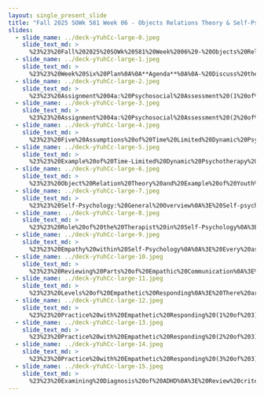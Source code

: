 ```yaml
---
layout: single_present_slide
title: "Fall 2025 SOWk 581 Week 06 - Objects Relations Theory & Self-Psychology"
slides:
  - slide_name: ../deck-yYuhCc-large-0.jpeg
    slide_text_md: >
      %23%23%20Fall%202025%20SOWk%20581%20Week%2006%20-%20Objects%20Relations%20Theory%20%26%20Self-psychology%0A%0Atitle:%20Fall%202025%20SOWk%20581%20Week%2006%20-%20Objects%20Relations%20Theory%20%26%20Self-Psychology%0Adate:%202025-10-03%2000:31:01%0Alocation:%20Heritage%20University%0Atags:%0A%20%20-%20Heritage%20University%0A%20%20-%20MSW%20Program%0A%20%20-%20SOWK%20581%0Apresentation_video:%20%3E%0A%20%20%22%22%0Adescription:%20%3E%0A%0AWeek%20six%20is%20a%20synchronous%20class%20week,%20with%20an%20in-person%20session%20on%20Saturday%20(10/04).%20Having%20spent%20time%20in%20class%20examining%20the%20theoretical%20basis%20of%20an%20integrated%20approach%20to%20clinical%20practice,%20the%20assessment%20process,%20biopsychosocial%20assessments,%20the%20DSM-5-TR,%20and%20multicultural%20practice,%20we%20will%20now%20focus%20on%20specific%20practice%20implementations%20within%20the%20integrated%20approach.%20I%20do%20have%20an%20activity%20where%20we%20will%20be%20reviewing%20the%20DSM,%20and%20I%20would%20like%20you%20to%20bring%20your%20copy%20with%20you%20to%20class.%20This%20week's%20readings%20include%20two%20chapters%20from%20Cooper%20and%20Granucci's%20Lesser%20(2022)%20work,%20which%20presents%20two%20relational%20psychodynamic%20models:%20object%20relations%20theory%20and%20self-psychology.%20The%20agenda%20for%20the%20in-class%20session%20includes:%0A%0A-%20Discuss%20the%20psychosocial%20assessment%20assignment%0A-%20Examples%20of%20understanding%20and%20applying%20object%20relation%20theory%20to%20a%20client%0A-%20Reviewing%20components%20of%20self-psychology%0A-%20Empathetic%20responding%20practice%0A-%20Examining%20the%20diagnosis%20of%20ADHD%0A%0AThe%20Learning%20Objectives%20this%20Week%20include:%0A%0A-%20Explain%20key%20concepts%20of%20object%20relations%20theory%20and%20self-psychology%20and%20apply%20them%20to%20client%20case%20examples.%0A-%20Describe%20the%20therapeutic%20role%20of%20the%20clinician%20in%20relational%20psychodynamic%20approaches%0A-%20Demonstrate%20empathic%20communication%20through%20structured%20practice%20with%20case%20vignettes.%0A-%20Critically%20evaluate%20the%20diagnostic%20criteria%20for%20ADHD%20through%20the%20lens%20of%20self-psychology,%20with%20attention%20to%20the%20child's%20self-experience.%0A-%20Explain%20key%20concepts%20of%20object%20relations%20theory%20and%20self-psychology%20and%20apply%20them%20to%20client%20case%20examples.%0A-%20Describe%20the%20therapeutic%20role%20of%20the%20clinician%20in%20relational%20psychodynamic%20approaches%0A-%20Demonstrate%20empathic%20communication%20through%20structured%20practice%20with%20case%20vignettes.%0A-%20Critically%20evaluate%20the%20diagnostic%20criteria%20for%20ADHD%20through%20the%20lens%20of%20self-psychology,%20with%20attention%20to%20the%20child's%20self-experience.%0A%0A%0A%0A
  - slide_name: ../deck-yYuhCc-large-1.jpeg
    slide_text_md: >
      %23%23%20Week%20Six%20Plan%0A%0A**Agenda**%0A%0A-%20Discuss%20the%20psychosocial%20assessment%20assignment%0A-%20Examples%20of%20understanding%20and%20applying%20object%20relation%20theory%20to%20a%20client%0A-%20Reviewing%20components%20of%20self-psychology%0A-%20Empathetic%20responding%20practice%0A-%20Examining%20the%20diagnosis%20of%20ADHD%0A%0A**Learning%20Objectives**%0A%0A-%20Explain%20key%20concepts%20of%20object%20relations%20theory%20and%20self-psychology%20and%20apply%20them%20to%20client%20case%20examples.%0A-%20Describe%20the%20therapeutic%20role%20of%20the%20clinician%20in%20relational%20psychodynamic%20approaches%0A-%20Demonstrate%20empathic%20communication%20through%20structured%20practice%20with%20case%20vignettes.%0A-%20Critically%20evaluate%20the%20diagnostic%20criteria%20for%20ADHD%20through%20the%20lens%20of%20self-psychology,%20with%20attention%20to%20the%20child's%20self-experience.%0A%0A
  - slide_name: ../deck-yYuhCc-large-2.jpeg
    slide_text_md: >
      %23%23%20Assignment%2004a:%20Psychosocial%20Assessment%20(1%20of%202)%20Assignment%0A%0A%5BWhole%20Group%20Activity%5D%20Review%20the%20assignment%0A%0A**Meta**:%20%20_Points_%20100%20pts%20(20%25%20of%20final%20grade);%20_Deadline_%20Monday%2010/20/25%20at%2008:00%20AM;%20_Completion_%20via%20Anthology%20accessible%20through%20MyHeritage%20Assignments;%20_Locations_%20%5BAssignments%20Submission%20for%20Anthology%20Portfolio%5D(https://myheritage.heritage.edu/ICS/Academics/SOWK/SOWK_581/2526_FA-SOWK_581-0/Assignments.jnz%3Fportlet%3DCoursework%26screen%3DAssignmentDetailView%26screenType%3Dchange%26id%3D08a246fd-d0c4-4596-a872-a8b9844ea3a0)%20and%20%5BAssignment%20Description%20and%20Rubric%5D(https://myheritage.heritage.edu/ICS/Portlets/ICS/Portlet.Resources/ViewHandler.ashx%3Fid%3D0c661af5-c682-42c5-9200-52a10062b124)%0A%0A**Purpose**:%20Assessment%20is%20a%20key%20aspect%20of%20direct%20practice,%20and%20a%20social%20worker's%20ability%20to%20effectively%20engage%20with%20a%20client%20is%20vital%20to%20completing%20a%20meaningful%20assessment.%20Psychosocial%20assessments%20are%20a%20common%20tool%20and%20provide%20a%20framework%20for%20evaluating%20cultural%20factors.%0A%0A**Task**:%20The%20psychosocial%20assessment%20is%20a%20key%20assignment%20for%20SOWK%20581.%20Students%20will%20demonstrate%20their%20competency%20in%20engagement.%20Heritage's%20MSW%20Program%20includes%20two%20practice%20behaviors%20in%20assessing%20engagement.%20The%20first%20involves%20evaluating%20cultural%20factors,%20and%20the%20second%20consists%20of%20using%20culturally%20responsive%20engagement%20methods.%20%0A%0AFor%20this%20assignment,%20students%20will%20conduct%20a%20psychosocial%20assessment%20with%20a%20client%20they%20are%20using%20in%20their%20case%20study.%20The%20final%20product%20will%20have%20two%20broad%20components.%20The%20majority%20of%20the%20content%20will%20be%20the%20actual%20evaluation%20documentation.%20Cooper%20and%20Granucci%20Lesser%20(2022)%20include%20a%20discussion%20regarding%20the%20implementation%20of%20psychosocial%20assessment.%20Students%20will%20develop%20their%20own%20form%20but%20will%20follow%20the%20headings%20listed%20in%20chapter%20three%20(e.g.,%20Identifying%20Information,%20Referral%20Source,%20Presenting%20Problem,%20cultural/spirituality,%20etc.).%20Students%20can%20use%20the%20same%20chapter's%20section,%20%22The%20Case%20of%20Vincent,%22%20as%20an%20exemplar.%20This%20psychosocial%20assessment%20is%20related%20to%20the%20case%20study%20assignment.%20The%20documentation%20will%20be%20based%20on%20your%20interview%20with%20a%20client%20at%20your%20practicum%20placement.%20The%20second%20component%20is%20a%20section%20at%20the%20end%20reflecting%20on%20the%20experience%20of%20assessing%20the%20client%20and%20how%20you%20built%20meaningful%20engagement%20and%20used%20culturally%20responsive%20methods.%20The%20assessment%20should%20include%20evaluating%20those%20cultural%20factors%20at%20all%20levels%20of%20interaction%20(e.g.,%20individual,%20family,%20groups,%20organizations,%20and%20communities).%0A%0A**Success**:%20%20Students%20will%20be%20assessed%20using%20the%20_Psychosocial%20Assessment%20and%20Competency%206%20Rubric_.%20A%20successful%20assessment%20will%20follow%20documentation%20best%20practices,%20gathering%20comprehensive%20data%20about%20the%20client's%20needs,%20demonstrating%20alignment%20throughout%20the%20assessment,%20and%20following%20the%20assignment%20description.%20Students%20also%20need%20to%20demonstrate%20competency%20in%20evaluating%20cultural%20factors%20and%20using%20culturally%20responsive%20engagement%20strategies.%0A%0A
  - slide_name: ../deck-yYuhCc-large-3.jpeg
    slide_text_md: >
      %23%23%20Assignment%2004a:%20Psychosocial%20Assessment%20(2%20of%202)%20Rubric%0A%0A%5BWhole%20Group%20Activity%5D%20Review%20highly%20developed%20on%20the%20rubric%0A%0AAppendix%20A:%20Psychosocial%20Assessment%20and%20Competency%206%20Practice%20Behavior%20Rubric%0A%0AThe%20_Psychosocial%20Assessment%20and%20Competency%20Six%20Rubric_%20is%20used%20to%20evaluate%20the%20psychosocial%20assessment%20that%20students%20complete%20in%20SOWK%20581.%20It%20serves%20two%20parts.%20First,%20it%20evaluates%20Heritage%20University's%20Specialized%20Practice%20behavior%20for%20engaging%20with%20clients,%20specifically%20assessing%20cultural%20factors%20to%20develop%20engagement%20and%20the%20use%20of%20culturally%20responsive%20engagement.%20Second,%20it%20assesses%20the%20assignment%20by%20examining%20whether%20best%20practices%20are%20followed%20for%20documentation,%20the%20evaluation%20is%20comprehensive,%20if%20there%20is%20alignment%20throughout%20the%20evaluation,%20and%20if%20the%20assignment%20tasks%20are%20followed.%0A%0A%0A**Competency%206:%20Engage%20with%20Individuals,%20Families,%20Groups,%20Organizations,%20and/or%20Communities.**%0A%0Aa.%20Evaluate%20cultural%20factors%20which%20build%20meaningful%20engagement%20with%20diverse%20client%20populations.%0Ab.%20Utilize%20a%20variety%20of%20culturally%20responsive%20engagement%20methods%20to%20promote%20healing%20and%20wellbeing.%0A%0A%7C%20Description%20%7C%20Initial%20%7C%20Emerging%20%7C%20Developed%20%7C%20Highly%20Developed%20%7C%0A%7C---%7C---%7C---%7C---%7C---%7C%0A%7C%20Evaluating%20cultural%20factors%20to%20develop%20engagement%20%7C%20There%20is%20little%20to%20no%20reflection%20on%20cultural%20factors%20and%20no%20apparent%20connection%20to%20building%20engagement%20with%20diverse%20client%20populations.%20Context%20is%20generally%20ignored.%20%7C%20The%20reflection%20makes%20a%20minimal%20attempt%20to%20discuss%20cultural%20factors%20and%20their%20implications%20for%20working%20with%20diverse%20clients.%20Some%20essential%20contextual%20factors%20are%20missing%20or%20underdeveloped.%20%7C%20The%20reflection%20discusses%20cultural%20factors,%20but%20connections%20to%20working%20with%20diverse%20client%20populations%20or%20building%20engagement%20may%20lack%20depth%20or%20clarity.%20Contexts%20are%20mentioned%20but%20not%20fully%20explored.%20%7C%20The%20reflection%20includes%20a%20clear,%20understandable%20discussion%20of%20how%20cultural%20factors%20were%20evaluated.%20It%20connects%20the%20evaluation%20to%20the%20implications%20of%20working%20with%20diverse%20client%20populations%20and%20details%20how%20engagement%20was%20built.%20Contextual%20factors%20such%20as%20family,%20groups,%20organizations,%20and%20communities%20are%20fully%20explored.%20%7C%0A%7C%20Using%20culturally%20responsive%20engagement%20%7C%20The%20reflection%20lacks%20a%20straightforward%20and%20precise%20application%20of%20culturally%20responsive%20methods.%20%7C%20There%20is%20minimal%20evidence%20that%20the%20student%20tailored%20their%20interventions%20to%20promote%20healing%20and%20well-being,%20and%20any%20attempts%20to%20do%20so%20lack%20depth%20or%20clarity.%20The%20reflection%20provides%20little%20consideration%20of%20multiple%20levels%20of%20interaction%20(e.g.,%20individual,%20family,%20groups,%20organizations,%20and%20communities).%20%7C%20The%20reflection%20describes%20using%20culturally%20responsive%20methods%20but%20may%20lack%20specific%20examples%20or%20depth.%20The%20student%20may%20have%20tailored%20their%20interventions%20but%20have%20not%20clearly%20articulated%20them.%20The%20student%20did%20not%20fully%20consider%20multiple%20levels%20of%20interaction%20(e.g.,%20individual,%20family,%20groups,%20organizations,%20and%20communities).%20%7C%20The%20reflection%20comprehensively%20describes%20how%20they%20engaged%20in%20culturally%20responsive%20methods.%20At%20least%20three%20examples%20of%20how%20you%20tailored%20your%20practice%20to%20promote%20healing%20and%20well-being.%20The%20reflection%20highlights%20the%20student's%20ability%20to%20modify%20and%20tailor%20interventions%20at%20multiple%20levels%20(e.g.,%20individual,%20family,%20groups,%20and%20organizations)%20to%20ensure%20the%20client's%20dignity%20and%20empowerment%20throughout%20the%20process.%7C%0A%0A**General%20Components%20of%20the%20Psychosocial%20Evaluation**%0A%0A%7C%20Description%20%7C%20Initial%20%7C%20Emerging%20%7C%20Developed%20%7C%20Highly%20Developed%20%7C%0A%7C---%7C---%7C---%7C---%7C---%7C%0A%7C%20Documentation%20follows%20best%20practices%20%7C%20The%20psychosocial%20evaluation%20does%20not%20follow%20the%20general%20norms%20for%20clinical%20documentation,%20and%20the%20documentation%20contains%20many%20major%20problems.%20%7C%20The%20psychosocial%20evaluation%20generally%20follows%20the%20norms%20for%20clinical%20documentation%20but%20has%20some%20more%20significant%20errors%20or%20problems%20found%20in%20the%20documentation.%20%7C%20The%20psychosocial%20evaluation%20generally%20follows%20the%20norms%20for%20clinical%20documentation%20but%20has%20a%20couple%20of%20areas%20with%20more%20minor%20errors%20or%20problems.%20%7C%20The%20psychosocial%20evaluation%20follows%20general%20norms%20for%20clinical%20documentation%20in%20how%20it%20is%20written.%20Examples%20include%20using%20professional%20and%20neutral%20language,%20writing%20with%20clarity%20and%20precision,%20balanced%20use%20of%20subjective%20and%20objective%20information%20with%20clear%20distinctions,%20use%20of%20client-centered%20language,%20%20and%20a%20cogent%20organizational%20style.%20%7C%0A%7C%20The%20evaluation%20will%20be%20comprehensive%20gathering%20the%20necessary%20information%20about%20client%20needs%20%7C%20The%20psychosocial%20assessment%20greatly%20lacks%20the%20information%20needed%20for%20a%20comprehensive%20psychosocial%20evaluation.%20%7C%20The%20psychosocial%20assessment%20is%20missing%20one%20or%20two%20of%20the%20required%20sections%20to%20provide%20a%20comprehensive%20evaluation.%20Many%20of%20the%20sections%20seem%20underdescribed%20and%20appear%20to%20be%20missing%20relevant%20information%20that%20should%20have%20been%20gathered.%20%7C%20The%20psychosocial%20assessment%20gathers%20information%20about%20the%20client's%20needs%20in%20all%20required%20areas.%20One%20or%20two%20sections%20are%20underdeveloped%20and%20appear%20to%20be%20missing%20relevant%20information.%20%7C%20The%20information%20gathered%20in%20the%20psychosocial%20evaluation%20will%20provide%20a%20comprehensive%20overview%20of%20the%20client's%20needs.%20It%20will%20include%20information%20collected%20related%20to%20identifying%20information,%20referral%20source,%20presenting%20problem,%20developmental%20assessment,%20family%20background,%20personal%20history,%20medical%20history,%20educational/learning%20history,%20social%20class,%20cultural%20history,%20religion/spiritual,%20mental%20status%20and%20current%20functioning,%20summary,%20recommendations,%20and%20intersection%20client/worker%20relationship.%20%7C%0A%7C%20The%20evaluation%20contains%20alignment%20and%20develops%20a%20deep%20understanding%20of%20the%20client%20%7C%20There%20is%20a%20lack%20of%20alignment%20between%20what%20is%20presented%20in%20the%20client's%20history/presenting%20problem%20and%20the%20interpretations%20and%20recommendations%20made%20in%20the%20assessment.%20%7C%20The%20assessment%20has%20more%20significant%20problems%20with%20alignment%20between%20the%20client's%20history/presenting%20problem%20and%20the%20interpretations%20and%20recommendations%20made%20in%20the%20evaluation.%20%7C%20The%20assessment%20generally%20aligns%20with%20the%20description%20of%20the%20client's%20history/presenting%20problem%20and%20the%20clinician's%20interpretations%20and%20recommendations.%20There%20are%20some%20minor%20discrepancies,%20where%20it%20appears%20the%20information%20was%20not%20collected%20or%20was%20unnoticed%20by%20the%20writer.%20%7C%20The%20assessment%20develops%20a%20complete%20picture%20of%20the%20client.%20The%20information%20gathered%20about%20the%20client's%20history/presenting%20problem%20sections%20connects%20to%20the%20social%20worker's%20interpretations%20and%20recommendations%20(e.g.,%20mental%20status,%20summary,%20and%20recommendations).%20Any%20significant%20discrepancies%20are%20discussed.%20%7C%0A%7C%20Following%20Assignment%20%7C%20The%20case%20study%20does%20not%20follow%20the%20assignment%20description%20and%20requirements.%20%7C%20The%20case%20study%20somewhat%20follows%20the%20assignment%20description,%20but%20significant%20errors%20exist.%20%7C%20The%20case%20study%20follows%20the%20assignment%20description%20and%20requirements%20but%20has%20minor%20errors.%20%7C%20The%20case%20study%20closely%20follows%20the%20assignment%20description%20and%20requirements.%20%7C%0A%0A
  - slide_name: ../deck-yYuhCc-large-4.jpeg
    slide_text_md: >
      %23%23%20Five%20Assumptions%20of%20Time%20Limited%20Dynamic%20Psychotherapy%0A%3E%20There%20are%20five%20basic%20assumptions%20in%20time%20limited%20dynamic%20psychotherapy%20%0A%0A1.%20**Maladaptive%20relationship%20patterns%20are%20learned%20in%20the%20past**:%20Relationships%20with%20early%20caregivers%20will%20become%20organized%20and%20both%20affectively%20and%20cognitively%20encoded%20as%20interpersonal%20schemas%20through%20which%20the%20child,%20and%20later%20the%20adult,%20filters%20the%20world.%20(Examples%20of%20multigenerational%20gang%20involvement,%20parents%20anxiety%20transfering%20to%20child,%20etc.)%0A2.%20**Such%20maladaptive%20patterns%20are%20maintained%20in%20the%20present**:%20Although%20a%20dysfunctional%20interactional%20style%20is%20learned%20in%20childhood,%20it%20must%20be%20supported%20in%20the%20adult's%20current%20life%20for%20the%20interpersonal%20difficulties%20to%20continue.%20(There%20is%20something%20keeping%20going,%20enabling,%20homeostasis,%20etc.)%0A3.%20**Dysfunctional%20relationship%20patterns%20are%20re-enacted%20in%20vivo%20in%20therapy**:%20The%20patient%20interacts%20with%20the%20therapist%20in%20the%20same%20dysfunctional%20way%20that%20characterizes%20her%20interactions%20with%20others%20in%20her%20life%20and%20tries%20to%20enlist%20the%20therapist%20to%20play%20a%20complementary%20role.%20(This%20becomes%20a%20place%20to%20address%20and%20bring%20up%20maladaptive%20patters)%0A4.%20**The%20therapeutic%20relationship%20has%20a%20dyadic%20quality**:%20The%20relational-interactionist%20position%20of%20TLDP%20is%20that%20the%20therapist%20will%20experience%20an%20%22interpersonal%20countertransference%22%20that%20involves%20her%20acting%20in%20a%20way%20that%20the%20patient%20expects.%20The%20therapist%20must%20recognize%20this%20replication%20of%20the%20patient's%20earlier%20dysfunctional%20relational%20pattern%20and%20use%20this%20information%20to%20change%20the%20nature%20of%20the%20interaction%20in%20a%20more%20positive%20way.%0A5.%20**The%20TLDP%20focus%20is%20on%20the%20child%20problematic%20relationship%20pattern**:%20The%20emphasis%20in%20TLDP%20is%20on%20assessing%20and%20intervening%20in%20the%20patient's%20most%20pervasive%20and%20problematic%20style%20of%20relating.%0A%0A(Cooper%20%26%20Granucci%20Lesser,%202022)%0A%0A
  - slide_name: ../deck-yYuhCc-large-5.jpeg
    slide_text_md: >
      %23%23%20Example%20of%20Time-Limited%20Dynamic%20Psychotherapy%20(TLDP)%0A%0A%5BWhole%20Group%20Activity%5D%20Time-Limited%20Dynamic%20Psychotherapy%20(TLDP)%20with%20Hanna%20Levenson%20Video%0A%0A-%20What%20do%20you%20see%20in%20this%20video%0A-%20What%20connections%20can%20you%20make%20to%20the%20reading%20regarding%20relational%20psychodynamic%20model%0A%0A%3Cdiv%20style%3D%22text-align:%20center%22%20markdown%3D%221%22%3E%0AReference%0A%3C/div%3E%0A%3Cdiv%20style%3D%22margin:%200%200%200%202em;%20text-indent:%20-2em;%22%20markdown%3D%221%22%3E%0A%0APsychotherapyNet%20(May%206,%202009)%20_(Time-limited%20dynamic%20psychotherapy%20(TLDP)%20with%20Hanna%20Levenson%20video_%20%5BVideo%5D.%20YouTube.%20%3Chttps://youtu.be/yTHM2o3dvao%3E%0A%0A%3C/div%3E%0A%0A
  - slide_name: ../deck-yYuhCc-large-6.jpeg
    slide_text_md: >
      %23%23%20Object%20Relation%20Theory%20and%20Example%20of%20Youth%20M%0A%3E%20I%20like%20to%20go%20through%20some%20of%20the%20aspects%20of%20object%20relation%20theory%20related%20to%20a%20youth%20I%20had%20previous%20worked%20with%20(ML-41901).%0A%0AAs%20I%20read%20the%20case%20of%20Jane%20and%20her%20case%20using%20the%20present%20to%20transcend%20the%20past:%0A%0AClient%20info%0A%0A-%20When%20I%20started%20working%20with,%20wa%20a%20a%207%20yo%20AA%20youth%20in%20foster%20care%20w/%20grandparents%0A-%20Placed%20in%20our%20behavioral%20classroom%0A%0AHistory%20of%20presenting%20problem%0A%0A-%20Dxs%20of%20Reactive%20Attachment%20Disorder,%20ADHD,%20PTSD,%20Depression,%20and%20Anxiety%0A-%20Problems%20with%20refusal,%20physically%20acting%20out,%20eloping,%20and%20theft%0A%0AI%20have%20a%20bowl%20of%20fruit,%20because%20I%20distinctively%20remember%20being%20in%20a%20large%20WISe%20meeting%20spent%20talking%20about%20food%20hording%20(all%20of%20the%20people%20present,%20educating/problem%20solving)%0A%0AWhen%20we%20look%20at%20his%20**Expecationstions%20of%20Others%20Reactions**%20and%20**Acts%20of%20of%20Others%20Towards%20Self**%0A%0A-%20So%20many%20of%20his%20actions%20could%20be%20traced%20back%20to%20his%20past,%20removal,%20being%20based%20on%20history%0A%0AHe%20very%20clearly%20internalized%20(e.g.,%20**acts%20of%20the%20self%20toward%20the%20self**)%20his%20need%20to%20hide%20and%20horde%20food,%20to%20not%20feel%20smart%20enough%20in%20school,%20that%20people%20would%20take%20from%20him%20and%20so%20he%20should%20take%20from%20them%20first.%0A%0AGoals%20we%20had%20included%20teaching%20to%20idneifyi%20his%20triggers%20and%20learn%20about%20the%20cycle%20of%20emotional%20regulation.%0A%0A%0A%0A
  - slide_name: ../deck-yYuhCc-large-7.jpeg
    slide_text_md: >
      %23%23%20Self-Psychology:%20General%20Overview%0A%3E%20Self-psychology%20can%20be%20understood%20within%20the%20conceptual%20frame%20of%20developmental%20psychology%20%20with%20links%20to%20attachment;%20mentalization%20(the%20growth%20of%20a%20child's%20capacity%20to%20understand%20interpersonal%20behavior%20in%20terms%20of%20mental%20states)%0A%0A-%20**The%20Self**:%20The%20self%20is%20considered%20the%20core%20of%20an%20individual's%20personality,%20encompassing%20one's%20sense%20of%20identity,%20coherence,%20and%20continuity.%0A-%20**Selfobject%20Needs**:%20Selfobjects%20are%20people%20or%20things%20that%20fulfill%20essential%20psychological%20functions%20for%20the%20self,%20helping%20maintain%20its%20cohesion%20and%20vitality.%0A%0A%09*%20**Mirroring**:%20The%20need%20to%20have%20one's%20abilities%20and%20accomplishments%20recognized%20and%20affirmed%20by%20others.%20This%20validation%20fosters%20self-esteem%20and%20confidence.%0A%09*%20**Idealization**:%20The%20need%20to%20look%20up%20to%20significant%20others%20(parents,%20mentors)%20for%20strength%20and%20guidance.%20Idealizing%20others%20helps%20individuals%20internalize%20values%20and%20standards.%0A%09*%20**Twinship%20(Alter%20Ego)**:%20The%20need%20to%20feel%20a%20sense%20of%20likeness%20or%20belonging%20with%20others.%20This%20connection%20fosters%20a%20sense%20of%20community%20and%20acceptance.%0A%0A(Cooper%20%26%20Granucci%20Lesser,%202022)%0A%0A%0A
  - slide_name: ../deck-yYuhCc-large-8.jpeg
    slide_text_md: >
      %23%23%20Role%20of%20the%20Therapist%20in%20Self-Psychology%0A%3E%20In%20self-psychology,%20The%20patient's%20experiences%20of%20the%20therapist%20were%20then%20felt%20to%20be%20distortions%20based%20on%20projections%20that%20the%20therapist%20interpreted...%20we%20become%20integral%20to%20the%20change%20process%20with%20the%20client%20through%20our%20relationship%20and%20connection.%20In%20this%20model,%20sometimes%20it%20will%20look%20like:%0A%0A-%20Patient's%20feelings%20are%20viewed%20as%20being%20determined%20by%20past%20experience%20and%20the%20relationship%20with%20the%20therapist%20in%20the%20present%0A-%20Kohut%20suggested%20that%20patients%20come%20to%20therapy%20to%20learn%20to%20self-sooth,%20self-comfort%20and%20self-empathize;%20these%20capabilities%20are%20initially%20provided%20by%20the%20therapist%20as%20the%20self-object%0A-%20Optimal%20frustration:%20minor%20experiences%20of%20the%20therapist's%20empathic%20failures%0A-%20Optimal%20frustration%20experiences%20help%20the%20patient%20learn%20to%20tolerate%20frustration%20and%20cope%20with%20ungratified%20needs%0A-%20Optimal%20frustration%20has%20been%20reframed%20to%20%22optimal%20responsiveness,%22%20which%20stresses%20empathic%20understanding%20as%20fundamental%20to%20the%20therapeutic%20process%0A%0A(Cooper%20%26%20Granucci%20Lesser,%202022)%0A%0A
  - slide_name: ../deck-yYuhCc-large-9.jpeg
    slide_text_md: >
      %23%23%20Empathy%20within%20Self-Psychology%0A%0A%3E%20Every%20aspect%20of%20self-psychology%20as%20a%20therapeutic%20approach%20%20is%20framed%20within%20the%20context%20of%20empathy%0A%0A(Cooper%20%26%20Granucci%20Lesser,%202022)%0A%0A
  - slide_name: ../deck-yYuhCc-large-10.jpeg
    slide_text_md: >
      %23%23%20Reviewing%20Parts%20of%20Empathic%20Communication%0A%3E%20To%20review,%20that%20is...%0A%0A1.%20Perspective%20taking%20and%20recognizing%20their%20perspective%20as%20truth%0A2.%20Staying%20out%20of%20judgment%0A3.%20Recognizing%20emotion%20in%20other%20people%0A4.%20Communicating%20emotion%20with%20people%0A%0A
  - slide_name: ../deck-yYuhCc-large-11.jpeg
    slide_text_md: >
      %23%23%20Levels%20of%20Empathetic%20Responding%0A%3E%20There%20are%20three%20levels%20of%20empathetic%20responding...%0A%0A__Surface%20empathy__:%20A%20direct%20reflection%20of%20the%20feelings%20and%20concerns%20that%20the%20clients%20express,%20usually%20using%20the%20same%20vocabulary%0A%0AYou%20are%20feeling%20down.%0A%0A__Reciprocal%20empathy__:%20Focus%20on%20the%20direct%20feelings%20that%20clients%20express%20to%20you,%20but%20extends%20perspective%20taking%20and%20speculate%20about%20feelings%20and%20emotions.%0A%0AYou%20sound%20like%20you%20are%20feeling%20depressed%20and%20like%20you%20don't%20have%20a%20lot%20of%20control.%0A%0A__Additive%20empathy__:%20The%20process%20of%20reflecting%20the%20full%20range%20and%20intensity%20of%20the%20surface%20and%20underlying%20feelings%20that%20a%20client%20conveys%20through%20verbal%20and%20nonverbal%20communication%20%0A%0AIncludes%20high%20levels%20of%20inatimate%20sharing%20from%20client%20and%20well%20developed%20assessment%20by%20social%20worker%0A%0A(Hepworth%20et%20al.,%202023)%0A%0A
  - slide_name: ../deck-yYuhCc-large-12.jpeg
    slide_text_md: >
      %23%23%20Practice%20with%20Empathetic%20Responding%20(1%20of%203)%0A%3E%20Jamal,%2016%20years%20old%0A%0A**Client**:%20Jamal%20has%20recently%20moved%20to%20a%20new%20city%20with%20his%20mother%20after%20his%20parents'%20divorce.%20He%20is%20struggling%20to%20adjust%20to%20his%20new%20school,%20feeling%20isolated%20and%20anxious.%20His%20grades%20have%20dropped,%20and%20he%20has%20become%20withdrawn%20at%20home.%0A%0A**Social%20Worker**:%20The%20a%20school%20social%20worker%20a%20high%20school%20setting.%20Jamal's%20name%20came%20up%20in%20a%20report%20showing%20his%20grades%20have%20dropped.%20You%20pulled%20him%20from%20classto%20see%20how%20you%20can%20support%20him.%20One%20objective%20you%20will%20have%20is%20to%20help%20Jamal%20navigate%20his%20emotional%20and%20academic%20challenges.%0A%0A
  - slide_name: ../deck-yYuhCc-large-13.jpeg
    slide_text_md: >
      %23%23%20Practice%20with%20Empathetic%20Responding%20(2%20of%203)%0A%3E%20Sarah,%2035%20years%20old%0A%0A**Client**:%20Sarah%20is%20a%20survivor%20of%20domestic%20violence%20who%20has%20recently%20left%20an%20abusive%20relationship.%20She%20is%20feeling%20conflicted%20about%20her%20decision,%20as%20she%20still%20loves%20her%20partner%20and%20is%20unsure%20how%20to%20move%20forward%20with%20her%20life.%0A%0A**Social%20Worker**:%20The%20social%20worker%20is%20a%20case%20manager%20at%20a%20domestic%20violence%20shelter.%20Sarah%20has%20been%20living%20at%20the%20shelter%20for%20a%20few%20days%20and%20is%20starting%20to%20settle%20in.%20You've%20pulled%20Sarah%20in%20for%20an%20individual%20meeting%20to%20start%20developing%20a%20plan.%20Your%20objective%20is%20to%20work%20with%20Sarah%20to%20provide%20emotional%20support%20and%20safety%20planning%20for%20her%20future.%0A%0A
  - slide_name: ../deck-yYuhCc-large-14.jpeg
    slide_text_md: >
      %23%23%20Practice%20with%20Empathetic%20Responding%20(3%20of%203)%0A%3E%20Jasmine,%2017%20years%20old%0A%0A**Client**:%20Jasmine%20is%20a%20high%20school%20student%20who%20recently%20experienced%20the%20sudden%20death%20of%20her%20best%20friend%20in%20a%20car%20accident.%20She%20is%20struggling%20with%20grief%20and%20guilt%20and%20has%20difficulty%20expressing%20her%20emotions%20to%20those%20around%20her.%0A%0A**Social%20Worker**:%20The%20social%20worker%20is%20a%20therapist%20at%20a%20local%20counseling%20agency.%20You%20have%20been%20working%20with%20Jasmine%20before%20the%20accident%20and%20have%20a%20positive%20rapport%20with%20her.%20You%20will%20be%20aiming%20to%20support%20Jasmine%20in%20expressing%20her%20emotions%20after%20her%20friend's%20death.%0A%0A
  - slide_name: ../deck-yYuhCc-large-15.jpeg
    slide_text_md: >
      %23%23%20Examining%20Diagnosis%20of%20ADHD%0A%3E%20Review%20criteria%20in%20the%20DSM-5-TR%20and%20Small%20Group%20Discussion%20of%20relationship%20with%20Self-Psychology%0A%0A%3E%20When%20a%20child%20is%20not%20able%20to%20make%20sense%20of%20her%20experiences,%20and%20when%20there%20is%20additionally%20a%20discordance%20between%20the%20personal%20meanings%20the%20child%20ascribes%20to%20her%20experiences%20and%20the%20beliefs%20others%20(including%20parents,%20family%20members,%20and%20educators)%20have%20about%20the%20child's%20experiences,%20the%20child%20becomes%20vulnerable%20to%20problems%20ranging%20from%20struggles%20with%20self-esteem%20to%20disorders%20of%20the%20self.%20Treatment%20of%20children%20with%20learning%20disorders%20from%20a%20self-psychological%20perspective%20revolves%20around%20the%20centrality%20of%20the%20child's%20self-experience.%20This%20includes%20working%20with%20children%20(and%20their%20caregivers)%20to%20identify%20the%20development%20of%20maladaptive%20defenses%20before%20they%20become%20part%20of%20the%20structure%20of%20the%20personality.%20(Cooper%20%26%20Granucci%20Lesser,%202022,%20p.%20100)%0A
---
```

